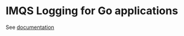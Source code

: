 IMQS Logging for Go applications
================================

See [documentation](https://godoc.org/github.com/IMQS/log)